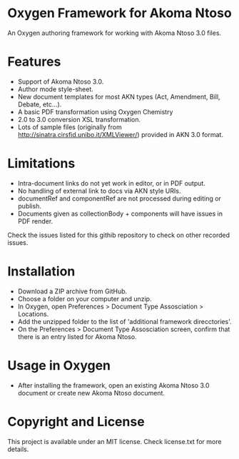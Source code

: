 # Oxygen Framework for Akoma Ntoso

An Oxygen authoring framework for working with Akoma Ntoso 3.0 files.

# Features
 
 - Support of Akoma Ntoso 3.0.
 - Author mode style-sheet.
 - New document templates for most AKN types (Act, Amendment, Bill, Debate, etc...).
 - A basic PDF transformation using Oxygen Chemistry
 - 2.0 to 3.0 conversion XSL transformation.
 - Lots of sample files (originally from http://sinatra.cirsfid.unibo.it/XMLViewer/) provided in AKN 3.0 format.

# Limitations
 - Intra-document links do not yet work in editor, or in PDF output.
 - No handling of external link to docs via AKN style URIs.
 - documentRef and componentRef are not processed during editing or publish.
 - Documents given as collectionBody + components will have issues in PDF render.

Check the issues listed for this githib repository to check on other recorded issues. 
   
# Installation
 - Download a ZIP archive from GitHub.
 - Choose a folder on your computer and unzip.
 - In Oxygen, open Preferences > Document Type Assosciation > Locations.
 - Add the unzipped folder to the list of 'additional framework direcctories'.
 - On the Preferences > Document Type Assosciation screen, confirm that there is an entry listed for Akoma Ntoso.
 
# Usage in Oxygen
 - After installing the framework, open an existing Akoma Ntoso 3.0 document or create new Akoma Ntoso document.

# Copyright and License
This project is available under an MIT license. Check license.txt for more details.